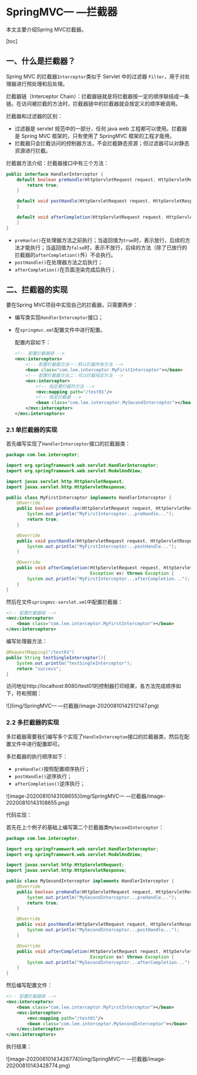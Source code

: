 # SpringMVC— —拦截器

本文主要介绍Spring MVC拦截器。

[toc]

## 一、什么是拦截器？

Spring MVC 的拦截器`Interceptor`类似于 Servlet 中的过滤器 `Filter`，用于对处理器进行预处理和后处理。

拦截器链（Interceptor Chain）：拦截器链就是将拦截器按一定的顺序联结成一条链。在访问被拦截的方法时，拦截器链中的拦截器就会按定义的顺序被调用。

拦截器和过滤器的区别：

- 过滤器是 servlet 规范中的一部分，任何 java web 工程都可以使用。拦截器是 Spring MVC 框架的，只有使用了 SpringMVC 框架的工程才能用。
- 拦截器只会拦截访问的控制器方法，不会拦截静态资源；但过滤器可以对静态资源进行拦截。

拦截器方法介绍：拦截器接口中有三个方法：

```java
public interface HandlerInterceptor {
    default boolean preHandle(HttpServletRequest request, HttpServletResponse response, Object handler) throws Exception {
        return true;
    }

    default void postHandle(HttpServletRequest request, HttpServletResponse response, Object handler, @Nullable ModelAndView modelAndView) throws Exception {
    }

    default void afterCompletion(HttpServletRequest request, HttpServletResponse response, Object handler, @Nullable Exception ex) throws Exception {
    }
}
```

- `preHanle()`在处理器方法之前执行；当返回值为`true`时，表示放行，后续的方法才能执行；当返回值为`false`时，表示不放行，后续的方法（除了已放行的拦截器的`afterCompletion()`外）不会执行。
- `postHandle()`在处理器方法之后执行；
- `afterCompletion()`在页面渲染完成后执行；



## 二、拦截器的实现

要在Spring MVC项目中实现自己的拦截器，只需要两步：

- 编写类实现`HandlerInterceptor`接口；

- 在`springmvc.xml`配置文件中进行配置。

  配置内容如下：

  ```xml
  <!-- 配置拦截器链 -->
  <mvc:interceptors>
      <!-- 配置拦截器方法一：默认拦截所有方法 -->
      <bean class="com.lee.interceptor.MyFirstInterceptor"></bean>
      <!-- 配置拦截器方法二：可以拦截指定方法 -->
      <mvc:interceptor>
          <!-- 指定要拦截的方法 -->
          <mvc:mapping path="/test01"/>
          <!-- 指定拦截器 -->
          <bean class="com.lee.interceptor.MySecondInterceptor"></bean>
      </mvc:interceptor>
  </mvc:interceptors>
  ```

  

### 2.1 单拦截器的实现

首先编写实现了`HandlerInterceptor`接口的拦截器类：

```java
package com.lee.interceptor;

import org.springframework.web.servlet.HandlerInterceptor;
import org.springframework.web.servlet.ModelAndView;

import javax.servlet.http.HttpServletRequest;
import javax.servlet.http.HttpServletResponse;

public class MyFirstInterceptor implements HandlerInterceptor {
    @Override
    public boolean preHandle(HttpServletRequest request, HttpServletResponse response, Object handler) throws Exception {
        System.out.println("MyFirstInterceptor...preHandle...");
        return true;
    }

    @Override
    public void postHandle(HttpServletRequest request, HttpServletResponse response, Object handler, ModelAndView modelAndView) throws Exception {
        System.out.println("MyFirstInterceptor...postHandle...");
    }

    @Override
    public void afterCompletion(HttpServletRequest request, HttpServletResponse response, Object handler,
                                Exception ex) throws Exception {
        System.out.println("MyFirstInterceptor...afterCompletion...");
    }
}
```

然后在文件`springmvc-servlet.xml`中配置拦截器：

```xml
<!-- 配置拦截器链 -->
<mvc:interceptors>
    <bean class="com.lee.interceptor.MyFirstInterceptor"></bean>
</mvc:interceptors>
```

编写处理器方法：

```java
@RequestMapping("/test01")
public String testSingleInterceptor(){
    System.out.println("testSingleInterceptor");
    return "success";
}
```

访问地址http://localhost:8080/test01的控制器打印结果，各方法完成顺序如下，符和预期：

![](img/SpringMVC— —拦截器/image-20200810142512147.png)



### 2.2 多拦截器的实现

多拦截器需要我们编写多个实现了`HandleInterceptoe`接口的拦截器类，然后在配置文件中进行配置即可。

多拦截器的执行顺序如下：

- `preHandle()`按照配置顺序执行；
- `postHandle()`逆序执行；
- `afterCompletion()`逆序执行；

![image-20200810143108655](img/SpringMVC— —拦截器/image-20200810143108655.png)

代码实现：

首先在上个例子的基础上编写第二个拦截器类`MySecondInterceptor`：

```java
package com.lee.interceptor;

import org.springframework.web.servlet.HandlerInterceptor;
import org.springframework.web.servlet.ModelAndView;

import javax.servlet.http.HttpServletRequest;
import javax.servlet.http.HttpServletResponse;

public class MySecondInterceptor implements HandlerInterceptor {
    @Override
    public boolean preHandle(HttpServletRequest request, HttpServletResponse response, Object handler) throws Exception {
        System.out.println("MySecondInterceptor...preHandle...");
        return true;
    }

    @Override
    public void postHandle(HttpServletRequest request, HttpServletResponse response, Object handler, ModelAndView modelAndView) throws Exception {
        System.out.println("MySecondInterceptor...postHandle...");
    }

    @Override
    public void afterCompletion(HttpServletRequest request, HttpServletResponse response, Object handler,
                                Exception ex) throws Exception {
        System.out.println("MySecondInterceptor...afterCompletion...");
    }
}

```

然后编写配置文件：

```xml
<!-- 配置拦截器链 -->
<mvc:interceptors>
    <bean class="com.lee.interceptor.MyFirstInterceptor"></bean>
    <mvc:interceptor>
        <mvc:mapping path="/test01"/>
        <bean class="com.lee.interceptor.MySecondInterceptor"></bean>
    </mvc:interceptor>
</mvc:interceptors>
```

执行结果：

![image-20200810143428774](img/SpringMVC— —拦截器/image-20200810143428774.png)

